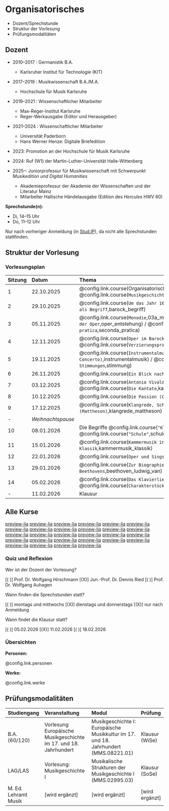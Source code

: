 <!--
author:   Dennis Ried
email:    dennis.ried@musikwiss.uni-halle.de
version:  1.0.0
language: de
narrator: Deutsch Female
comment:  Organisatorisches (2025)
mode:     Presentation
tags:     orga
import:   ./config.md
link:     ./style.css
-->

# Organisatorisches

* Dozent/Sprechstunde
* Struktur der Vorlesung
* Prüfungsmodalitäten

## Dozent

* 2010–2017 : Germanistik B.A.

    * Karlsruher Institut für Technologie (KIT)

* 2017–2019 : Musikwissenschaft B.A./M.A.

    * Hochschule für Musik Karlsruhe

* 2019–2021 : Wissenschaftlicher Mitarbeiter

    * Max-Reger-Institut Karlsruhe
    * Reger-Werkausgabe (Editor und Herausgeber)

* 2021–2024 : Wissenschaftlicher Mitarbeiter

    * Universität Paderborn
    * Hans Werner Henze: Digitale Briefedition

* 2023: Promotion an der Hochschule für Musik Karlsruhe
* 2024: Ruf (W1) der Martin-Luther-Universität Halle-Wittenberg
* 2025–: Juniorprofessur für Musikwissenschaft mit Schwerpunkt _Musikedition und Digital Humanities_

    * Akademieprofessur der Akademie der Wissenschaften und der Literatur Mainz
    * Mitarbeiter Hallische Händelausgabe (Edition des _Hercules_ HWV 60)

**Sprechstunde(n):** 

- Di, 14–15 Uhr 
- Do, 11–12 Uhr

Nur nach vorheriger Anmeldung (in [Stud.IP](https://studip.uni-halle.de/index.php)), da nicht alle Sprechstunden stattfinden.

## Struktur der Vorlesung
### Vorlesungsplan

| Sitzung | Datum | Thema |
|:--------|:------|:------|
| 1  | 22.10.2025 | @config.link.course(Organisatorisches,organisatorisches) / @config.link.course(`Musikgeschichtsschreibung`,musikgeschichtsschreibung) |
| 2  | 29.10.2025 | @config.link.course(`Um das Jahr 1600`,um1600) / @config.link.course(`Barock als Begriff`,barock_begriff) |
| 3  | 05.11.2025 | @config.link.course(`Monodie`,03a_monodie) / @config.link.course(`Entstehung der Oper`,oper_entstehung) / @config.link.course(`Seconda pratica`,seconda_pratica) |
| 4  | 12.11.2025 | @config.link.course(`Oper im Barock`,oper_barock) / @config.link.course(`Verzierungspraxis um 1600`,verzierungspraxis_um1600) |
| 5  | 19.11.2025 | @config.link.course(`Instrumentalmusik (Sonate, Suite, Concerto)`,instrumentalmusik) / @config.link.course(`Unterschiedliche Stimmungen`,stimmung) |
| 6  | 26.11.2025 | @config.link.course(`Ein Blick nach Frankreich`,frankreich_17-18Jh) |
| 7  | 03.12.2025 | @config.link.course(`Antonio Vivaldi`,vivaldi_antonio) / @config.link.course(`Die Kantate`,kantate_barock) |
| 8  | 10.12.2025 | @config.link.course(`Die Passion (Christi)`,passion_barock) |
| 9  | 17.12.2025 | @config.link.course(`Klangrede, Schreibarten, Gattungslehre (Mattheson)`,klangrede_mattheson) |
| -  | _Weihnachtspause_ | |
| 10 | 08.01.2026 | Die Begriffe @config.link.course(`"Klassik"`,klassik_begriff) und @config.link.course(`"Schule"`,schulen_mannheim_berlin) |
| 11 | 15.01.2026 | @config.link.course(`Kammermusik in der Wiener Klassik`,kammermusik_klassik) |
| 12 | 22.01.2026 | @config.link.course(`Oper und Singspiel`,oper_singspiel_klassik) |
| 13 | 29.01.2026 | @config.link.course(`Zur Biographie und Symphonik Beethovens`,beethoven_ludwig_van) |
| 14 | 05.02.2026 | @config.link.course(`Das Klavierlied`,klavierlied) / @config.link.course(`Charakterstücke`,Charakterstuecke) |
| -  | 11.02.2026 | Klausur |

**Alle Kurse**
---

[preview-lia](https://liascript.github.io/course/?https://api.allorigins.win/raw?url=https://gitlab.informatik.uni-halle.de/muwi/vl-mugesch-i/-/raw/main/chapter/affektenlehre.md)
[preview-lia](https://liascript.github.io/course/?https://api.allorigins.win/raw?url=https://gitlab.informatik.uni-halle.de/muwi/vl-mugesch-i/-/raw/main/chapter/allegri_gregorio.md)
[preview-lia](https://liascript.github.io/course/?https://api.allorigins.win/raw?url=https://gitlab.informatik.uni-halle.de/muwi/vl-mugesch-i/-/raw/main/chapter/barock_begriff.md)
[preview-lia](https://liascript.github.io/course/?https://api.allorigins.win/raw?url=https://gitlab.informatik.uni-halle.de/muwi/vl-mugesch-i/-/raw/main/chapter/beethoven_ludwig_van.md)
[preview-lia](https://liascript.github.io/course/?https://api.allorigins.win/raw?url=https://gitlab.informatik.uni-halle.de/muwi/vl-mugesch-i/-/raw/main/chapter/charakterstuecke.md)
[preview-lia](https://liascript.github.io/course/?https://api.allorigins.win/raw?url=https://gitlab.informatik.uni-halle.de/muwi/vl-mugesch-i/-/raw/main/chapter/frankreich_17-18Jh.md)
[preview-lia](https://liascript.github.io/course/?https://api.allorigins.win/raw?url=https://gitlab.informatik.uni-halle.de/muwi/vl-mugesch-i/-/raw/main/chapter/froberger_johann_jakob.md)
[preview-lia](https://liascript.github.io/course/?https://api.allorigins.win/raw?url=https://gitlab.informatik.uni-halle.de/muwi/vl-mugesch-i/-/raw/main/chapter/haendel_georg_friedrich.md)
[preview-lia](https://liascript.github.io/course/?https://api.allorigins.win/raw?url=https://gitlab.informatik.uni-halle.de/muwi/vl-mugesch-i/-/raw/main/chapter/instrumentalmusik.md)
[preview-lia](https://liascript.github.io/course/?https://api.allorigins.win/raw?url=https://gitlab.informatik.uni-halle.de/muwi/vl-mugesch-i/-/raw/main/chapter/kammermusik_klassik.md)
[preview-lia](https://liascript.github.io/course/?https://api.allorigins.win/raw?url=https://gitlab.informatik.uni-halle.de/muwi/vl-mugesch-i/-/raw/main/chapter/kantate_barock.md)
[preview-lia](https://liascript.github.io/course/?https://api.allorigins.win/raw?url=https://gitlab.informatik.uni-halle.de/muwi/vl-mugesch-i/-/raw/main/chapter/klangrede_mattheson.md)
[preview-lia](https://liascript.github.io/course/?https://api.allorigins.win/raw?url=https://gitlab.informatik.uni-halle.de/muwi/vl-mugesch-i/-/raw/main/chapter/klassik_begriff.md)
[preview-lia](https://liascript.github.io/course/?https://api.allorigins.win/raw?url=https://gitlab.informatik.uni-halle.de/muwi/vl-mugesch-i/-/raw/main/chapter/klavierlied.md)
[preview-lia](https://liascript.github.io/course/?https://api.allorigins.win/raw?url=https://gitlab.informatik.uni-halle.de/muwi/vl-mugesch-i/-/raw/main/chapter/monodie.md)
[preview-lia](https://liascript.github.io/course/?https://api.allorigins.win/raw?url=https://gitlab.informatik.uni-halle.de/muwi/vl-mugesch-i/-/raw/main/chapter/musikgeschichtsschreibung.md)
[preview-lia](https://liascript.github.io/course/?https://api.allorigins.win/raw?url=https://gitlab.informatik.uni-halle.de/muwi/vl-mugesch-i/-/raw/main/chapter/oper_barock.md)
[preview-lia](https://liascript.github.io/course/?https://api.allorigins.win/raw?url=https://gitlab.informatik.uni-halle.de/muwi/vl-mugesch-i/-/raw/main/chapter/oper_entstehung.md)
[preview-lia](https://liascript.github.io/course/?https://api.allorigins.win/raw?url=https://gitlab.informatik.uni-halle.de/muwi/vl-mugesch-i/-/raw/main/chapter/oper_singspiel_klassik.md)
[preview-lia](https://liascript.github.io/course/?https://api.allorigins.win/raw?url=https://gitlab.informatik.uni-halle.de/muwi/vl-mugesch-i/-/raw/main/chapter/passion_barock.md)
[preview-lia](https://liascript.github.io/course/?https://api.allorigins.win/raw?url=https://gitlab.informatik.uni-halle.de/muwi/vl-mugesch-i/-/raw/main/chapter/schuetz_heinrich.md)
[preview-lia](https://liascript.github.io/course/?https://api.allorigins.win/raw?url=https://gitlab.informatik.uni-halle.de/muwi/vl-mugesch-i/-/raw/main/chapter/schulen_mannheim_berlin.md)
[preview-lia](https://liascript.github.io/course/?https://api.allorigins.win/raw?url=https://gitlab.informatik.uni-halle.de/muwi/vl-mugesch-i/-/raw/main/chapter/seconda_pratica.md)
[preview-lia](https://liascript.github.io/course/?https://api.allorigins.win/raw?url=https://gitlab.informatik.uni-halle.de/muwi/vl-mugesch-i/-/raw/main/chapter/stimmung.md)
[preview-lia](https://liascript.github.io/course/?https://api.allorigins.win/raw?url=https://gitlab.informatik.uni-halle.de/muwi/vl-mugesch-i/-/raw/main/chapter/sweelinck_jan_pieterszoon.md)
[preview-lia](https://liascript.github.io/course/?https://api.allorigins.win/raw?url=https://gitlab.informatik.uni-halle.de/muwi/vl-mugesch-i/-/raw/main/chapter/um1600.md)
[preview-lia](https://liascript.github.io/course/?https://api.allorigins.win/raw?url=https://gitlab.informatik.uni-halle.de/muwi/vl-mugesch-i/-/raw/main/chapter/verzierungspraxis_um1600.md)
[preview-lia](https://liascript.github.io/course/?https://api.allorigins.win/raw?url=https://gitlab.informatik.uni-halle.de/muwi/vl-mugesch-i/-/raw/main/chapter/vivaldi_antonio.md)

### Quiz und Reflexion

Wer ist der Dozent der Vorlesung?

[( )] Prof. Dr. Wolfgang Hirschmann
[(X)] Jun.-Prof. Dr. Dennis Ried
[( )] Prof. Dr. Wolfgang Auhagen

Wann finden die Sprechstunden statt?

[( )] montags und mittwochs
[(X)] dienstags und donnerstags
[(X)] nur nach Anmeldung

Wann findet die Klausur statt?

[( )] 05.02.2026
[(X)] 11.02.2026
[( )] 18.02.2026

### Übersichten

**Personen:**

@config.link.personen

**Werke:**

@config.link.werke

## Prüfungsmodalitäten

| Studiengang    | Veranstaltung | Modul | Prüfung |
|:---------------|:--------------|:------|:---------|
| B.A. (60/120)  | Vorlesung Europäische Musikgeschichte im 17. und 18. Jahrhundert | Musikgeschichte I: Europäische Musikkultur im 17. und 18. Jahrhundert (MMS.08221.01) | Klausur (WiSe) |
| LAG/LAS        | Vorlesung: Musikgeschichte I | Musikalische Strukturen der Musikgeschichte I (MMS.02995.03) | Klausur (SoSe) |
| M. Ed. Lehramt Musik | [wird ergänzt] | [wird ergänzt] | [wird ergänzt] |
